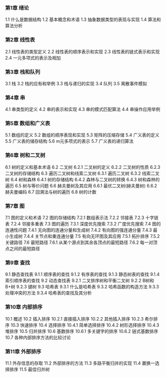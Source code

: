 ### 第1章 绪论
1.1 什么是数据结构
1.2 基本概念和术语
1.3 抽象数据类型的表现与实现
1.4 算法和算法分析
### 第2章 线性表
2.1 线性表的类型定义
2.2 线性表的顺序表示和实现
2.3 线性表的链式表示和实现
2.4 一元多项式的表示及相加
### 第3章 栈和队列
3.1 栈
3.2 栈的应有和举例
3.3 栈与递归的实现
3.4 队列
3.5 离散事件模拟
### 第4章 串
4.1 串类型的定义
4.2 串的表示和实现
4.3 串的模式匹配算法
4.4 串操作应用举例
### 第5章 数组和广义表
5.1 数组的定义
5.2 数组的顺序表现和实现
5.3 矩阵的压缩存储
5.4 广义表的定义
5.5 广义表的储存结构
5.6 m元多项式的表示
5.7 广义表的递归算法
### 第6章 树和二叉树
6.1 树的定义和基本术语
6.2 二叉树
6.2.1 二叉树的定义
6.2.2 二叉树的性质
6.2.3 二叉树的存储结构
6.3 遍历二叉树和线索二叉树
6.3.1 遍历二叉树
6.3.2 线索二叉树
6.4 树和森林
6.4.1 树的存储结构
6.4.2 森林与二叉树的转换
6.4.3 树和森林的遍历
6.5 树与等价问题
6.6 赫夫曼树及其应用
6.6.1 最优二叉树(赫夫曼树)
6.6.2 赫夫曼编码
6.7 回溯法与树的遍历
6.8 树的计数
### 第7章 图
7.1 图的定义和术语
7.2 图的存储结构
7.2.1 数组表示法
7.2.2 邻接表
7.2.3 十字链表
7.2.4 邻接多重表
7.3 图的遍历
7.3.1 深度优先搜索
7.3.2 广度优先搜索
7.4 图的连通性问题
7.4.1 无向图的连通分量和生成树
7.4.2 有向图的强连通分量
7.4.3 最小生成树
7.4.4 关节点和重连通分量
7.5 有向无环图及其应用
7.5.1 拓扑排序
7.5.2 关键路径
7.6 最短路径
7.6.1 从某个源点到其余各顶点的最短路径
7.6.2 每一对顶点之间的最短路径
### 第9章 查找
9.1 静态查找表
9.1.1 顺序表的查找
9.1.2 有序表的查找
9.1.3 静态树表的查找
9.1.4 索引顺序表的查找
9.2 动态查找表
9.2.1 二叉排序树和平衡二叉树
9.2.2 B树和B+树
9.2.3 键树
9.3 哈希表
9.3.1 什么是哈希表
9.3.2 哈希函数的构造方法
9.3.3 处理冲突的方法
9.3.4 哈希表的查找及其分析
### 第10章 内部排序
10.1 概述
10.2 插入排序
10.2.1 直接插入排序
10.2.2 其他插入排序
10.2.3 希尔排序
10.3 快速排序
10.4 选择排序
10.4.1 简单选择排序
10.4.2 树形选择排序
10.4.3 堆排序
10.5 归并排序
10.6 基数排序
10.6.1 多关键字的排序
10.6.2 链式基数排序
10.7 各种内部排序方法的比较讨论
### 第11章 外部排序
11.1 外存信息的存取
11.2 外部排序的方法
11.3 多路平衡归并的实现
11.4 置换一选择排序
11.5 最佳归并树

